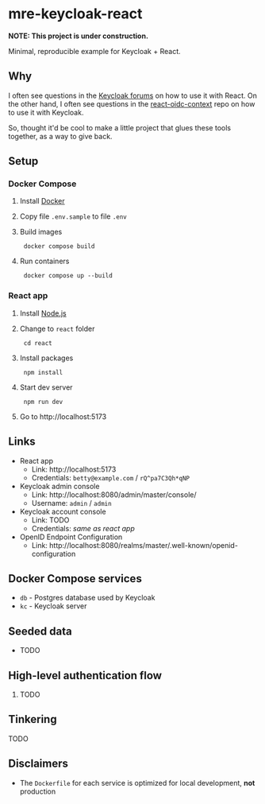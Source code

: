 # mre-keycloak-react

**NOTE: This project is under construction.**

Minimal, reproducible example for Keycloak + React.

## Why

I often see questions in the [Keycloak forums](https://keycloak.discourse.group) on how to use it with React. On the other hand, I often see questions in the [react-oidc-context](https://github.com/authts/react-oidc-context) repo on how to use it with Keycloak.

So, thought it'd be cool to make a little project that glues these tools together, as a way to give back.

## Setup

### Docker Compose

1. Install [Docker](https://docs.docker.com/get-docker/)
1. Copy file `.env.sample` to file `.env`
1. Build images

        docker compose build

1. Run containers

        docker compose up --build

### React app

1. Install [Node.js](https://nodejs.org/en)
1. Change to `react` folder

        cd react

1. Install packages

        npm install

1. Start dev server

        npm run dev

1. Go to http://localhost:5173

## Links

- React app
    - Link: http://localhost:5173
    - Credentials: `betty@example.com` / `rQ^pa7C3Qh*qNP`
- Keycloak admin console
    - Link: http://localhost:8080/admin/master/console/
    - Username: `admin` / `admin`
- Keycloak account console
    - Link: TODO
    - Credentials: _same as react app_
- OpenID Endpoint Configuration
    - Link: http://localhost:8080/realms/master/.well-known/openid-configuration

## Docker Compose services

- `db` - Postgres database used by Keycloak
- `kc` - Keycloak server

## Seeded data

- TODO

## High-level authentication flow

1. TODO

## Tinkering

TODO

## Disclaimers

- The `Dockerfile` for each service is optimized for local development, **not** production
